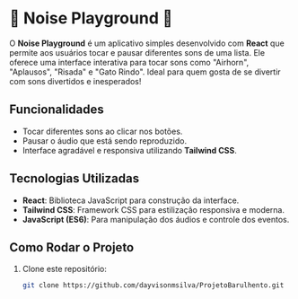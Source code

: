 # 🎵 Noise Playground 🎵

O **Noise Playground** é um aplicativo simples desenvolvido com **React** que permite aos usuários tocar e pausar diferentes sons de uma lista. Ele oferece uma interface interativa para tocar sons como "Airhorn", "Aplausos", "Risada" e "Gato Rindo". Ideal para quem gosta de se divertir com sons divertidos e inesperados!

## Funcionalidades

- Tocar diferentes sons ao clicar nos botões.
- Pausar o áudio que está sendo reproduzido.
- Interface agradável e responsiva utilizando **Tailwind CSS**.

## Tecnologias Utilizadas

- **React**: Biblioteca JavaScript para construção da interface.
- **Tailwind CSS**: Framework CSS para estilização responsiva e moderna.
- **JavaScript (ES6)**: Para manipulação dos áudios e controle dos eventos.

## Como Rodar o Projeto

1. Clone este repositório:
   ```bash
   git clone https://github.com/dayvisonmsilva/ProjetoBarulhento.git

